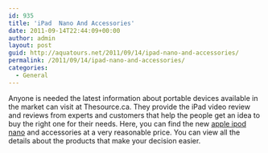 ```yaml
---
id: 935
title: 'iPad  Nano And Accessories'
date: 2011-09-14T22:44:09+00:00
author: admin
layout: post
guid: http://aquatours.net/2011/09/14/ipad-nano-and-accessories/
permalink: /2011/09/14/ipad-nano-and-accessories/
categories:
  - General
---
```

Anyone is needed the latest information about portable devices available in the market can visit at Thesource.ca. They provide the iPad video review and reviews from experts and customers that help the people get an idea to buy the right one for their needs. Here, you can find the new [apple ipod nano](http://www.thesource.ca/estore/category.aspx?category=apple-ipods&language=en-CA) and accessories at a very reasonable price. You can view all the details about the products that make your decision easier.